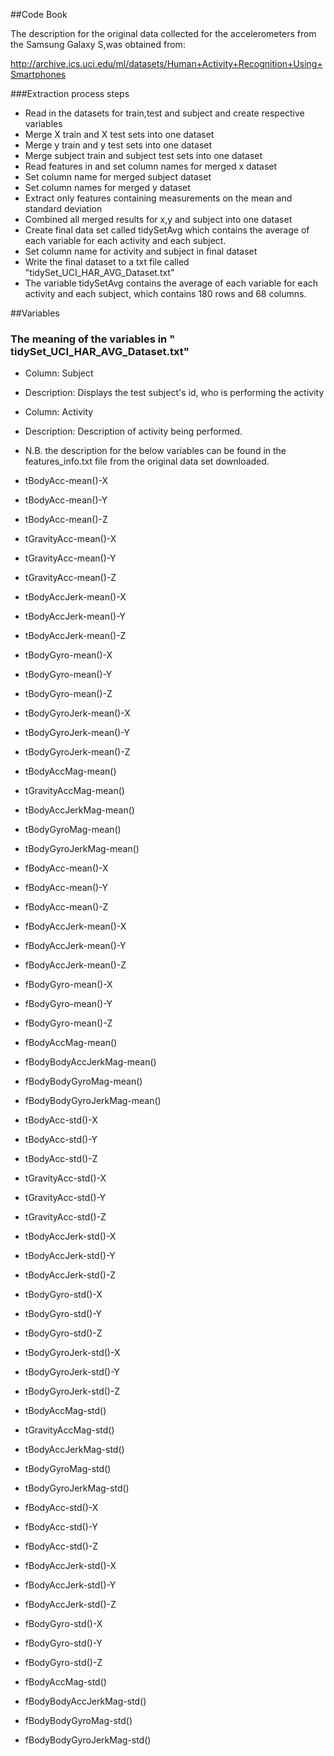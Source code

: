 ##Code Book

The description for the original data collected for the accelerometers from the Samsung Galaxy S,was obtained from:

http://archive.ics.uci.edu/ml/datasets/Human+Activity+Recognition+Using+Smartphones

###Extraction process steps

* Read in the datasets for train,test and subject and create respective variables
* Merge X train and X test sets into one dataset
* Merge y train and y test sets into one dataset
* Merge subject train and subject test sets into one dataset
* Read features in and set column names for merged x dataset
* Set column name for merged subject dataset
* Set column names for merged y dataset
* Extract only features containing measurements on the mean and standard deviation 
* Combined all merged results for x,y and subject into one dataset
* Create final data set called tidySetAvg which contains the average of each variable for each activity and each subject.
* Set column name for activity and subject in final dataset
* Write the final dataset to a txt file called "tidySet_UCI_HAR_AVG_Dataset.txt"
* The variable tidySetAvg contains the average of each variable for each activity and each subject, which contains 180 rows and 68 columns. 



 ##Variables
 ### The meaning of the variables in " tidySet_UCI_HAR_AVG_Dataset.txt"
 
* Column: Subject
* Description: Displays the test subject's id, who is performing the activity

* Column: Activity
* Description: Description of activity being performed.

* N.B. the description for the below variables can be found in the features_info.txt file from the original data set downloaded.

* tBodyAcc-mean()-X
* tBodyAcc-mean()-Y
* tBodyAcc-mean()-Z
* tGravityAcc-mean()-X
* tGravityAcc-mean()-Y
* tGravityAcc-mean()-Z
* tBodyAccJerk-mean()-X
* tBodyAccJerk-mean()-Y
* tBodyAccJerk-mean()-Z
* tBodyGyro-mean()-X
* tBodyGyro-mean()-Y
* tBodyGyro-mean()-Z
* tBodyGyroJerk-mean()-X
* tBodyGyroJerk-mean()-Y
* tBodyGyroJerk-mean()-Z
* tBodyAccMag-mean()
* tGravityAccMag-mean()
* tBodyAccJerkMag-mean()
* tBodyGyroMag-mean()
* tBodyGyroJerkMag-mean()
* fBodyAcc-mean()-X
* fBodyAcc-mean()-Y
* fBodyAcc-mean()-Z
* fBodyAccJerk-mean()-X
* fBodyAccJerk-mean()-Y
* fBodyAccJerk-mean()-Z
* fBodyGyro-mean()-X
* fBodyGyro-mean()-Y
* fBodyGyro-mean()-Z
* fBodyAccMag-mean()
* fBodyBodyAccJerkMag-mean()
* fBodyBodyGyroMag-mean()
* fBodyBodyGyroJerkMag-mean()
* tBodyAcc-std()-X
* tBodyAcc-std()-Y
* tBodyAcc-std()-Z
* tGravityAcc-std()-X
* tGravityAcc-std()-Y
* tGravityAcc-std()-Z
* tBodyAccJerk-std()-X
* tBodyAccJerk-std()-Y
* tBodyAccJerk-std()-Z
* tBodyGyro-std()-X
* tBodyGyro-std()-Y
* tBodyGyro-std()-Z
* tBodyGyroJerk-std()-X
* tBodyGyroJerk-std()-Y
* tBodyGyroJerk-std()-Z
* tBodyAccMag-std()
* tGravityAccMag-std()
* tBodyAccJerkMag-std()
* tBodyGyroMag-std()
* tBodyGyroJerkMag-std()
* fBodyAcc-std()-X
* fBodyAcc-std()-Y
* fBodyAcc-std()-Z
* fBodyAccJerk-std()-X
* fBodyAccJerk-std()-Y
* fBodyAccJerk-std()-Z
* fBodyGyro-std()-X
* fBodyGyro-std()-Y
* fBodyGyro-std()-Z
* fBodyAccMag-std()
* fBodyBodyAccJerkMag-std()
* fBodyBodyGyroMag-std()
* fBodyBodyGyroJerkMag-std()
